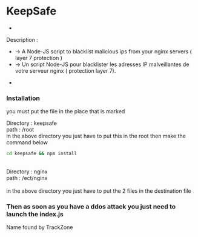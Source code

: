 # KeepSafe
-
 Description :
   * -> A Node-JS script to blacklist malicious ips from your nginx servers ( layer 7 protection )
   * -> Un script Node-JS pour blacklister les adresses IP malveillantes de votre serveur nginx ( protection layer 7).
-
### Installation

you must put the file in the place that is marked<br>

Directory : keepsafe <br>
path : /root<br>
in the above directory you just have to put this in the root then make the command below
```sh
cd keepsafe && npm install 
```
<br>
Directory : nginx <br>
path : /ect/nginx<br><br>
in the above directory you just have to put the 2 files in the destination file <br>

### Then as soon as you have a ddos attack you just need to launch the index.js


Name found by TrackZone
